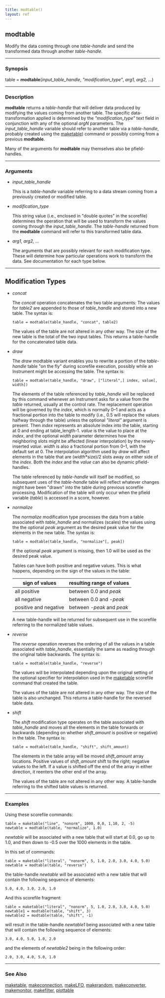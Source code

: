 ```yaml
---
title: modtable()
layout: ref
---
```


## modtable

Modify the data coming through one *table-handle* and
send the transformed data through another *table-handle*.

-----

### Synopsis

table = **modtable**(*input\_table\_handle*, *"modification\_type"*,
*arg1, arg2, ...*)

-----

### Description

**modtable** returns a *table-handle* that will deliver data produced by
modifying the values coming from another table. The specific
data-transformation applied is determined by the *"modification\_type"*
text field in conjunction with any of the optional *argN* parameters.
The *input\_table\_handle* variable should refer to another table via a
*table-handle*, probably created using the [maketable](maketable.html))
command or possibly coming from a previous **modtable**.

Many of the arguments for **modtable** may themselves also be
pfield-handles.

-----

### Arguments

  - *input\_table\_handle*  
      
    This is a *table-handle* variable referring to a data stream coming
    from a previously created or modified table.

  - *modification\_type*  
      
    This string value (i.e., enclosed in "double quotes" in the
    scorefile) determines the operation that will be used to transform
    the values coming through the *input\_table\_handle*. The
    *table-handle* returned from the **modtable** command will refer to
    this transformed table data.

  - *arg1, arg2, ...*  
      
    The arguments that are possibly relevant for each modification type.
    These will determine how particular operations work to transform the
    data. See documentation for each type below.

-----

## Modification Types

  - <span id="concat" class="internallink">*concat*</span>  
      
    The *concat* operation concatenates the two table arguments:
	 The values for *table2* are appended to those of *table_handle*
	 and stored into a new table. The syntax is:

    ```
    table = modtable(table_handle, "concat", table2)
    ```
    
    The values of the table are not altered in any other way. The
    size of the new table is the total of the two input tables. This
    returns a table-handle for the concatenated table data.

  - <span id="draw" class="internallink">*draw*</span>  
      
    The *draw* modtable variant enables you to rewrite a portion of the
    *table-handle* table "on the fly" during scorefile execution,
    possibly while an Instrument might be accessing the table. The
    syntax is:

    ```
    table = modtable(table_handle, "draw", ["literal",] index, value[, width])
    ```
    
    The elements of the table referenced by *table\_handle* will be
    replaced by this command whenever an Instrument asks for a value
    from the *table* returned, usually at the control rate. The
    replacement operation will be governed by the *index*, which is
    normally 0&ndash;1 and acts as a fractional portion into the table to
    modify (i.e., 0.5 will replace the values halfway through the table)
    unless the optional *"literal"* argument is present. Then *index*
    represents an absolute index into the table, starting at 0 and
    ending at table\_length-1. *value* is the value to place at the
    *index*, and the optional *width* parameter determines how the
    neighboring slots might be affected (linear interpolation) by the
    newly-inserted *value*. *width* is also a fractional portion from
    0&ndash;1, with the default set at 0. The interpolation algorithm used by
    *draw* will affect elements in the table that are (*width*\*size)/2
    slots away on either side of the *index*. Both the *index* and the
    *value* can also be dynamic pfield-handles.
    
    The table referenced by *table-handle* will itself be modified, so
    subsequent uses of the *table-handle* table will reflect whatever
    changes might have been "drawn" into the table during previous
    scorefile processing. Modification of the table will only occur when
    the pfield variable (*table*) is accessed in a score, however.
    
      
  - <span id="normalize" class="internallink">*normalize*</span>  
      
    The *normalize* modification type processes the data from a table
    associated with *table\_handle* and normalizes (scales) the values
    using the the optional *peak* argument as the desired peak value for
    the elements in the new table. The syntax is:

    ```
    table = modtable(table_handle, "normalize"[, peak])
    ```
    
    If the optional *peak* argument is missing, then 1.0 will be used as
    the desired peak value.
    
    Tables can have both positive and negative values. This is what
    happens, depending on the sign of the values in the table:  

    | sign of values        | resulting range of values   |
    | --------------------- | --------------------------- |
    | all positive          | between 0.0 and *peak*      |
    | all negative          | between 0.0 and *-peak*     |
    | positive and negative | between *-peak* and *peak*  |
    
    A new table-handle will be returned for subsequent use in the
    scorefile referring to the normalized table values.

  - <span id="reverse" class="internallink">*reverse*</span>  
      
    The *reverse* operation reverses the ordering of all the values in a
    table associated with *table\_handle*, essentially the same as
    reading through the original table backwards. The syntax is:

    ```
    table = modtable(table_handle, "reverse")
    ```
    
    The values will be interpolated depending upon the original setting
    of the optional specifier for interpolation used in the
    [maketable](maketable.html#item_optional_specifiers) scorefile
    command that created the table.
    
    The values of the table are not altered in any other way. The size
    of the table is also unchanged. This returns a table-handle for the
    reversed table data.

  - <span id="shift" class="internallink">*shift*</span>  
      
    The *shift* modification type operates on the table associated with
    *table\_handle* and moves all the elements in the table forwards or
    backwards (depending on whether *shift\_amount* is positive or
    negative) in the table. The syntax is:

    ```
    table = modtable(table_handle, "shift", shift_amount)
    ```
    
    The elements in the table array will be moved *shift\_amount* array
    locations. Positive values of *shift\_amount* shift to the right;
    negative values to the left. If a value is shifted off the end of
    the array in either direction, it reenters the other end of the
    array.
    
    The values of the table are not altered in any other way. A
    table-handle referring to the shifted table values is returned.


-----

### Examples

Using these scorefile commands:

``` 
table = maketable("line", "nonorm", 1000, 0,0, 1,10, 2, -5)
newtable = modtable(table, "normalize", 1.0)
```

*newtable* will be associated with a new table that will start at 0.0,
go up to 1.0, and then down to -0.5 over the 1000 elements in the table.

In this set of commands:

``` 
table = maketable("literal", "nonorm", 5, 1.0, 2.0, 3.0, 4.0, 5.0)
newtable = modtable(table, "reverse")
```

the table-handle *newtable* will be associated with a new table that
will contain the following sequence of elements:

``` 
5.0, 4.0, 3.0, 2.0, 1.0
``` 

And this scorefile fragment:

``` 
table = maketable("literal", "nonorm", 5, 1.0, 2.0, 3.0, 4.0, 5.0)
newtable1 = modtable(table, "shift", 3)
newtable2 = modtable(table, "shift", -1)
```

will result in the table-handle *newtable1* being associated with a new
table that will contain the following sequence of elements:

``` 
3.0, 4.0, 5.0, 1.0, 2.0
``` 

and the elements of *newtable2* being in the following order:

``` 
2.0, 3.0, 4.0, 5.0, 1.0
``` 


-----

### See Also

[maketable](maketable.html), [makeconnection](makeconnection.html),
[makeLFO](makeLFO.html), [makerandom](makerandom.html),
[makeconverter](makeconverter.html), [makemonitor](makemonitor.html),
[makefilter](makefilter.html), [plottable](plottable.html)
